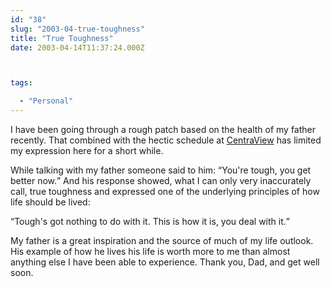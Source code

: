 ```yaml
---
id: "38"
slug: "2003-04-true-toughness"
title: "True Toughness"
date: 2003-04-14T11:37:24.000Z



tags:

  - "Personal"
---
```

<div class="sqs-html-content">
  <p>I have been going through a rough patch based on the health of my father recently.  That combined with the hectic schedule at <a href="http://www.centraview.com/">CentraView</a> has limited my expression here for a short while.</p>
<p>While talking with my father someone said to him: <q>You're tough, you get better now.</q>  And his response showed, what I can only  very inaccurately call, true toughness and expressed one of the underlying principles of how life should be lived:</p>
<p><q>Tough's got nothing to do with it.  This is how it is, you deal with it.</q></p>
<p>My father is a great inspiration and the source of much of my life outlook.  His example of how he lives his life is worth more to me than almost anything else I have been able to experience.  Thank you, Dad, and get well soon.</p>
</div>
